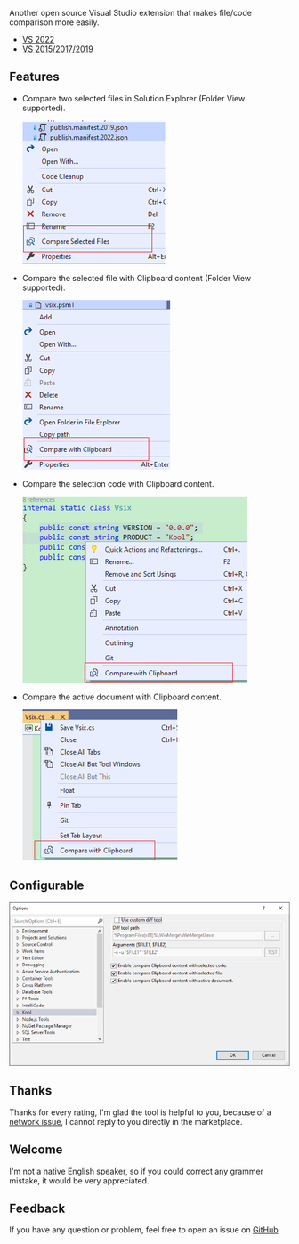 Another open source Visual Studio extension that makes file/code comparison more easily.

- [VS 2022](https://marketplace.visualstudio.com/items?itemName=Heku.VsDiff2022)
- [VS 2015/2017/2019](https://marketplace.visualstudio.com/items?itemName=Heku.VsDiff)

## Features

- Compare two selected files in Solution Explorer (Folder View supported).

    ![CompareSelectedFiles.png](Screenshots/CompareSelectedFiles.png)

- Compare the selected file with Clipboard content (Folder View supported).

    ![CompareSelectedFileWithClipboard.png](Screenshots/CompareSelectedFileWithClipboard.png)

- Compare the selection code with Clipboard content.

    ![CompareSelectionCodeWithClipboard.png](Screenshots/CompareSelectionCodeWithClipboard.png)

- Compare the active document with Clipboard content.

    ![CompareActiveDocumentWithClipboard.png](Screenshots/CompareActiveDocumentWithClipboard.png)

## Configurable

![Configuration.png](Screenshots/Configuration.png)

## Thanks

Thanks for every rating, I'm glad the tool is helpful to you,
because of a [network issue](https://github.com/heku/Kool.VsDiff/issues/5),
I cannot reply to you directly in the marketplace.

## Welcome

I'm not a native English speaker, so if you could correct any grammer mistake, it would be very appreciated.

## Feedback

If you have any question or problem, feel free to open an issue on [GitHub](https://github.com/heku/kool.vsdiff)